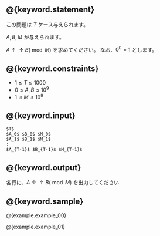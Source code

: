 ## @{keyword.statement}
この問題は $T$ ケース与えられます。

$A, B, M$ が与えられます。

${A \uparrow \uparrow B} (\bmod M)$ を求めてください。
なお、$0^0 = 1$ とします。

## @{keyword.constraints}

- $1 \leq T \leq 1000$
- $0 \leq A, B \leq 10^9$
- $1 \leq M \leq 10^9$

## @{keyword.input}

```
$T$
$A_0$ $B_0$ $M_0$
$A_1$ $B_1$ $M_1$
:
$A_{T-1}$ $B_{T-1}$ $M_{T-1}$
```

## @{keyword.output}

各行に、${A \uparrow \uparrow B} (\bmod M)$ を出力してください

## @{keyword.sample}

@{example.example_00}

@{example.example_01}
